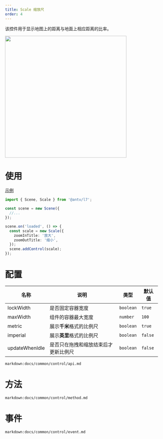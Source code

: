 ```yaml
---
title: Scale 缩放尺
order: 4
---
```


该控件用于显示地图上的距离与地面上相应距离的比率。

<img src="https://gw.alipayobjects.com/mdn/rms_816329/afts/img/A*r3iSQI4SekYAAAAAAAAAAAAAARQnAQ" width="400"/>

# 使用

[示例](/zh/examples/component/control#scale)

```ts
import { Scene, Scale } from '@antv/l7';

const scene = new Scene({
  //...
});

scene.on('loaded', () => {
  const scale = new Scale({
    zoomInTitle: '放大',
    zoomOutTitle: '缩小',
  });
  scene.addControl(scale);
});
```

# 配置

| 名称           | 说明                                 | 类型      | 默认值  |
| -------------- | ------------------------------------ | --------- | ------- |
| lockWidth      | 是否固定容器宽度                     | `boolean` | `true`  |
| maxWidth       | 组件的容器最大宽度                   | `number`  | `100`   |
| metric         | 展示**千米**格式的比例尺             | `boolean` | `true`  |
| imperial       | 展示**英里**格式的比例尺             | `boolean` | `false` |
| updateWhenIdle | 是否只在拖拽和缩放结束后才更新比例尺 | `boolean` | `false` |

`markdown:docs/common/control/api.md`

# 方法

`markdown:docs/common/control/method.md`

# 事件

`markdown:docs/common/control/event.md`
